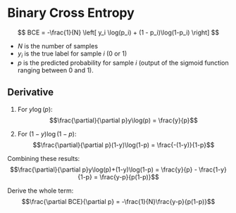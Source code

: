 # Binary Cross Entropy

$$ BCE = -\frac{1}{N} \left[ y_i \log(p_i) + (1 - p_i)\log(1-p_i) \right] $$

- $N$ is the number of samples
- $y_i$ is the true label for sample $i$ (0 or 1)
- $p$ is the predicted probability for sample $i$ (output of the sigmoid function ranging between 0 and 1).

## Derivative

1. For $y\log(p)$:
$$\frac{\partial}{\partial p}y\log(p) = \frac{y}{p}$$

2. For $(1-y)\log(1-p)$:
$$\frac{\partial}{\partial p}(1-y)\log(1-p) = \frac{-(1-y)}{1-p}$$

Combining these results:
$$\frac{\partial}{\partial p}y\log(p)+(1-y)\log(1-p) = \frac{y}{p} - \frac{1-y}{1-p} = \frac{y-p}{p(1-p)}$$

Derive the whole term:
$$\frac{\partial BCE}{\partial p} = -\frac{1}{N}\frac{y-p}{p(1-p)}$$

